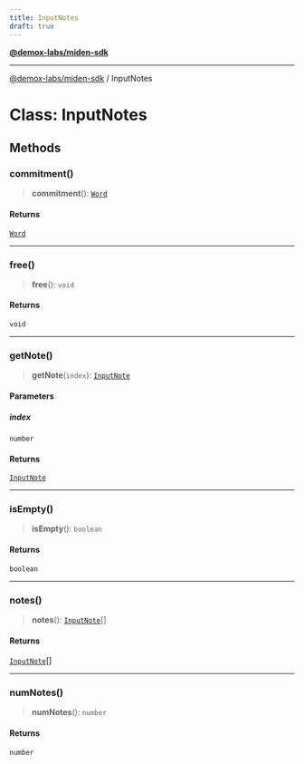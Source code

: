 ```yaml
---
title: InputNotes
draft: true
---
```


[**@demox-labs/miden-sdk**](../index)

***

[@demox-labs/miden-sdk](../index) / InputNotes

# Class: InputNotes

## Methods

### commitment()

> **commitment**(): [`Word`](Word)

#### Returns

[`Word`](Word)

***

### free()

> **free**(): `void`

#### Returns

`void`

***

### getNote()

> **getNote**(`index`): [`InputNote`](InputNote)

#### Parameters

##### index

`number`

#### Returns

[`InputNote`](InputNote)

***

### isEmpty()

> **isEmpty**(): `boolean`

#### Returns

`boolean`

***

### notes()

> **notes**(): [`InputNote`](InputNote)[]

#### Returns

[`InputNote`](InputNote)[]

***

### numNotes()

> **numNotes**(): `number`

#### Returns

`number`
